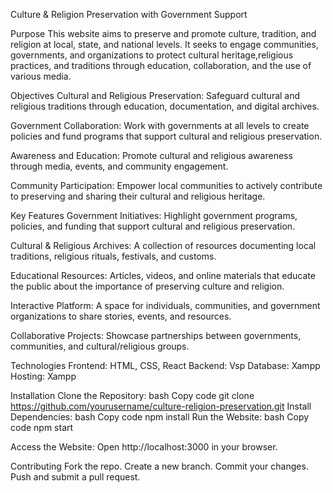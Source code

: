 Culture & Religion Preservation with Government Support


Purpose
This website aims to preserve and promote culture, tradition, and religion at local, state, and national levels. It seeks to engage communities,
governments, and organizations to protect cultural heritage,religious practices, and traditions through education, collaboration, and the use of various media.


Objectives
Cultural and Religious Preservation: Safeguard cultural and religious traditions through education, documentation, and digital archives.

Government Collaboration: Work with governments at all levels to create policies and fund programs that support cultural and religious preservation.

Awareness and Education: Promote cultural and religious awareness through media, events, and community engagement.

Community Participation: Empower local communities to actively contribute to preserving and sharing their cultural and religious heritage.


Key Features
Government Initiatives: Highlight government programs, policies, and funding that support cultural and religious preservation.

Cultural & Religious Archives: A collection of resources documenting local traditions, religious rituals, festivals, and customs.

Educational Resources: Articles, videos, and online materials that educate the public about the importance of preserving culture and religion.

Interactive Platform: A space for individuals, communities, and government organizations to share stories, events, and resources.

Collaborative Projects: Showcase partnerships between governments, communities, and cultural/religious groups.


Technologies
Frontend: HTML, CSS, React
Backend: Vsp
Database: Xampp
Hosting: Xampp


Installation
Clone the Repository:
bash
Copy code
git clone https://github.com/yourusername/culture-religion-preservation.git
Install Dependencies:
bash
Copy code
npm install
Run the Website:
bash
Copy code
npm start

Access the Website: Open http://localhost:3000 in your browser.


Contributing
Fork the repo.
Create a new branch.
Commit your changes.
Push and submit a pull request.




